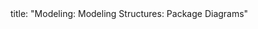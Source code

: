 <frontmatter>
title: "Modeling: Modeling Structures: Package Diagrams"
</frontmatter>

<include src="navbar.md" boilerplate />

<include src="unit-inPage-asFlat.md" boilerplate />